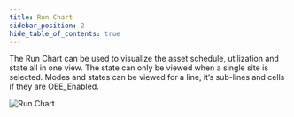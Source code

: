 ```yaml
---
title: Run Chart
sidebar_position: 2
hide_table_of_contents: true
---
```


The Run Chart can be used to visualize the asset schedule, utilization and state all in one view. The state can only be viewed when a single site is selected. Modes and states can be viewed for a line, it’s sub-lines and cells if they are OEE_Enabled.

![Run Chart](/img/RunChartOverview.png)

